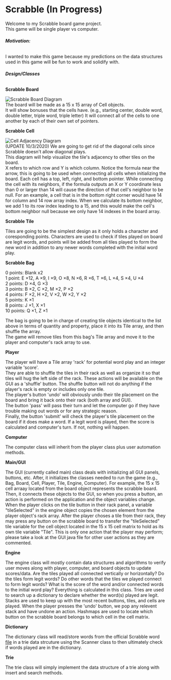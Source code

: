 # Scrabble (In Progress)
Welcome to my Scrabble board game project.  
This game will be single player vs computer.  

###### **Motivation:**  
I wanted to make this game because my predictions on the data structures used in this game will be fun to work and solidify with.

###### **Design/Classes**  
  
**Scrabble Board**  

![Scrabble Board Diagram](https://user-images.githubusercontent.com/54327713/94985023-256a2780-0518-11eb-8503-aa42e883ffca.jpg)  
The board will be made as a 15 x 15 array of Cell objects.  
It will show bonuses that the cells have. (e.g., starting center, double word, double letter, triple word, triple letter)
It will connect all of the cells to one another by each of their own set of pointers.

**Scrabble Cell**  

![Cell Adjacency Diagram](https://user-images.githubusercontent.com/54327713/94984360-d40a6a00-0510-11eb-9281-5bce37bad820.jpg)   
(UPDATE 10/3/2020) We are going to get rid of the diagonal cells since Scrabble doesn't allow diagonal plays.  
This diagram will help visualize the tile's adjacency to other tiles on the board.  
X refers to which row and Y is which column.
Notice the formula near the arrow, this is going to be used when connecting all cells when initializing the board.
Each cell has a top, left, right, and bottom pointer.
While connecting the cell with its neighbors, if the formula outputs an X or Y coordinate less than 0 or larger than 14 will cause the direction of that cell's neighbor to be null. For an example, a cell that is in the bottom right corner would have 14 for column and 14 row array index. When we calculate its bottom neighbor, we add 1 to its row index leading to a 15, and this would make the cell's bottom neighbor null because we only have 14 indexes in the board array.

  
**Scrabble Tile**  
    
Tiles are going to be the simplest design as it only holds a character and coresponding points. Characters are used to check if tiles played on board are legit words, and points will be added from all tiles played to form the new word in addition to any newer words completed with the initial word play.  
  
**Scrabble Bag**  
  
0 points:  Blank x2  
1 point:   E ×12, A ×9, I ×9, O ×8, N ×6, R ×6, T ×6, L ×4, S ×4, U ×4  
2 points:  D ×4, G ×3  
3 points:  B ×2, C ×2, M ×2, P ×2  
4 points:  F ×2, H ×2, V ×2, W ×2, Y ×2  
5 points:  K ×1  
8 points:  J ×1, X ×1  
10 points: Q ×1, Z ×1  
  
The bag is going to be in charge of creating tile objects identical to the list above in terms of quantity and property, place it into its Tile array, and then shuffle the array.  
The game will remove tiles from this bag's Tile array and move it to the player and computer's rack array to use.
  
**Player**  
  
The player will have a Tile array 'rack' for potential word play and an integer variable 'score'.  
They are able to shuffle the tiles in their rack as well as organize it so that tiles will hug the left side of the rack. These actions will be available on the GUI as a 'shuffle' button. The shuffle button will not do anything if the player's rack is empty or includes only one tile.  
The player's button 'undo' will obviously undo their tile placement on the board and bring it back onto their rack (both array and GUI).  
The button 'pass' will pass their turn and let the computer go if they have trouble making out words or for any strategic reason.  
Finally, the button 'submit' will check the player's tile placement on the board if it does make a word. If a legit word is played, then the score is calculated and computer's turn. If not, nothing will happen.  
  
**Computer**  
  
The computer class will inherit from the player class plus user automation methods.  
  
**Main/GUI**  
  
The GUI (currently called main) class deals with initializing all GUI panels, buttons, etc. After, it initializes the classes needed to run the game (e.g., Bag, Board, Cell, Player, Tile, Engine, Computer). For example, the 15 x 15 cell arraay located from the board object represents the scrabble board. Then, it connects these objects to the GUI, so when you press a button, an action is performed on the application and the object variables change. When the player clicks on the tile button in their rack panel, a variable "tileSelected" in the engine object copies the chosen element from the player object's rack array. After the player choses a tile from their rack, they may press any button on the scrabble board to transfer the "tileSelected" tile variable for the cell object located in the 15 x 15 cell matrix to hold as its own tile variable "Tile". This is only one action that the player may perform; please take a look at the GUI java file for other user actions as they are commented. 
  
**Engine**  
  
The engine class will mostly contain data structures and algorithms to verify user moves along with player, computer, and board objects to update scores/data. Are the tiles played all connected vertically or horizontally? Do the tiles form legit words? Do other words that the tiles we played connect to form legit words? What is the score of the word and/or connected words to the initial word play? Everything is calculated in this class. Tries are used to search up a dictionary to declare whether the word(s) played are legit. Stacks are used to keep up with the most recent buttons, tiles, and cells are played. When the player presses the 'undo' button, we pop any relevent stack and have undone an action. Hashmaps are used to locate which button on the scrabble board belongs to which cell in the cell matrix.  
  
**Dictionary**  
  
The dictionary class will read/store words from the official Scrabble word [file](https://drive.google.com/file/d/1oGDf1wjWp5RF_X9C7HoedhIWMh5uJs8s/view) in a trie data strcuture using the Scanner class to then ultimately check if words played are in the dictionary.  
  
**Trie**  
  
The trie class will simply implement the data structure of a trie along with insert and search methods.  
  




